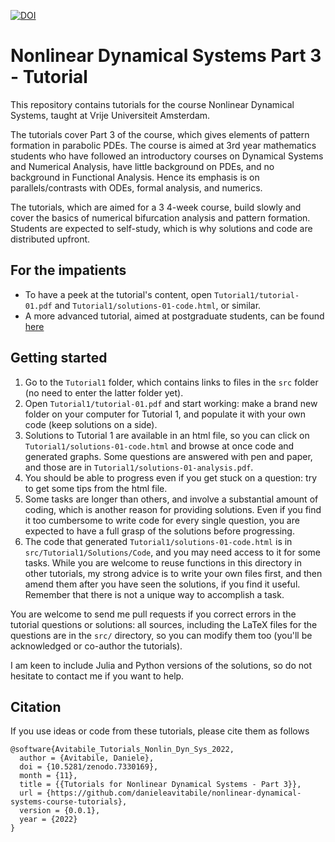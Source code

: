 [![DOI](https://zenodo.org/badge/DOI/10.5281/zenodo.7330169.svg)](https://doi.org/10.5281/zenodo.7330169)

# Nonlinear Dynamical Systems Part 3 - Tutorial

This repository contains tutorials for the course Nonlinear Dynamical Systems, taught at Vrije Universiteit Amsterdam.

The tutorials cover Part 3 of the course, which gives elements of pattern formation in parabolic PDEs. The course is aimed at 3rd year mathematics students who have followed an introductory courses on Dynamical Systems and Numerical Analysis, have little background on PDEs, and no background in Functional Analysis. Hence its emphasis is on parallels/contrasts with ODEs, formal analysis, and numerics.

The tutorials, which are aimed for a 3 4-week course, build slowly and cover the basics of numerical bifurcation analysis and pattern formation. Students are expected to self-study, which is why solutions and code are distributed upfront. 

## For the impatients
* To have a peek at the tutorial's content, open `Tutorial1/tutorial-01.pdf` and `Tutorial1/solutions-01-code.html`, or similar.
* A more advanced tutorial, aimed at postgraduate students, can be found [here](https://zenodo.org/record/3821169#.Y3X94S8w0gw) 

## Getting started
1. Go to the `Tutorial1` folder, which contains links to files in the `src` folder (no need to enter the latter folder yet). 
1. Open `Tutorial1/tutorial-01.pdf` and start working: make a brand new folder on your computer for Tutorial 1, and populate it with your own code (keep solutions on a side).
1. Solutions to Tutorial 1 are available in an html file, so you can click on `Tutorial1/solutions-01-code.html` and browse at once code and generated graphs. Some questions are answered with pen and paper, and those are in `Tutorial1/solutions-01-analysis.pdf`.
1. You should be able to progress even if you get stuck on a question: try to get some tips from the html file.
1. Some tasks are longer than others, and involve a substantial amount of coding, which is another reason for providing solutions. Even if you find it too cumbersome to write code for every single question, you are expected to have a full grasp of the solutions before progressing.
1. The code that generated `Tutorial1/solutions-01-code.html` is in `src/Tutorial1/Solutions/Code`, and you may need access to it for some tasks. While you are welcome to reuse functions in this directory in other tutorials, my strong advice is to write your own files first, and then amend them after you have seen the solutions, if you find it useful. Remember that there is not a unique way to accomplish a task.

You are welcome to send me pull requests if you correct errors in the tutorial questions or solutions: all sources, including the LaTeX files for the questions are in the `src/` directory, so you can modify them too (you'll be acknowledged or co-author the tutorials).

I am keen to include Julia and Python versions of the solutions, so do not hesitate to contact me if you want to help.

## Citation
If you use ideas or code from these tutorials, please cite them as follows

```
@software{Avitabile_Tutorials_Nonlin_Dyn_Sys_2022,
  author = {Avitabile, Daniele},
  doi = {10.5281/zenodo.7330169},
  month = {11},
  title = {{Tutorials for Nonlinear Dynamical Systems - Part 3}},
  url = {https://github.com/danieleavitabile/nonlinear-dynamical-systems-course-tutorials},
  version = {0.0.1},
  year = {2022}
}
```
